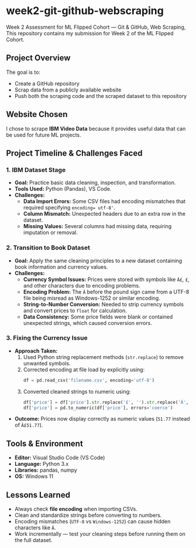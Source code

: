 # week2-git-github-webscraping
Week 2 Assessment for ML Flipped Cohort — Git &amp; GitHub, Web Scraping, This repository contains my submission for Week 2 of the ML Flipped Cohort.

## Project Overview
The goal is to:
- Create a GitHub repository
- Scrap data from a publicly available website
- Push both the scraping code and the scraped dataset to this repository

## Website Chosen
I chose to scrape **IBM Video Data** because it provides useful data that can be used for future ML projects.

## Project Timeline & Challenges Faced

### 1. IBM Dataset Stage
- **Goal:** Practice basic data cleaning, inspection, and transformation.
- **Tools Used:** Python (Pandas), VS Code.
- **Challenges:**
  - **Data Import Errors:** Some CSV files had encoding mismatches that required specifying `encoding= utf-8'`.
  - **Column Mismatch:** Unexpected headers due to an extra row in the dataset.
  - **Missing Values:** Several columns had missing data, requiring imputation or removal.

### 2. Transition to Book Dataset
- **Goal:** Apply the same cleaning principles to a new dataset containing book information and currency values.
- **Challenges:**
  - **Currency Symbol Issues:** Prices were stored with symbols like `Â£`, `£`, and other characters due to encoding problems.
  - **Encoding Problem:** The `Â` before the pound sign came from a UTF-8 file being misread as Windows-1252 or similar encoding.
  - **String-to-Number Conversion:** Needed to strip currency symbols and convert prices to `float` for calculation.
  - **Data Consistency:** Some price fields were blank or contained unexpected strings, which caused conversion errors.

### 3. Fixing the Currency Issue
- **Approach Taken:**
  1. Used Python string replacement methods (`str.replace`) to remove unwanted symbols.
  2. Corrected encoding at file load by explicitly using:
     ```python
     df = pd.read_csv('filename.csv', encoding='utf-8')
     ```
  3. Converted cleaned strings to numeric using:
     ```python
     df['price'] = df['price'].str.replace('£', '').str.replace('Â', '')
     df['price'] = pd.to_numeric(df['price'], errors='coerce')
     ```
- **Outcome:** Prices now display correctly as numeric values (`51.77` instead of `Â£51.77`).

## Tools & Environment
- **Editor:** Visual Studio Code (VS Code)
- **Language:** Python 3.x
- **Libraries:** pandas, numpy
- **OS:** Windows 11

## Lessons Learned
- Always check **file encoding** when importing CSVs.
- Clean and standardize strings before converting to numbers.
- Encoding mismatches (`UTF-8` vs `Windows-1252`) can cause hidden characters like `Â`.
- Work incrementally — test your cleaning steps before running them on the full dataset.
